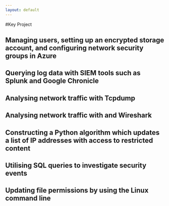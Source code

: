 ```yaml
---
layout: default
---
```


#Key Project

## Managing users, setting up an encrypted storage account, and configuring network security groups in Azure

## Querying log data with SIEM tools such as Splunk and Google Chronicle

## Analysing network traffic with Tcpdump

## Analysing network traffic with and Wireshark

## Constructing a Python algorithm which updates a list of IP addresses with access to restricted content

## Utilising SQL queries to investigate security events
 
## Updating file permissions by using the Linux command line
